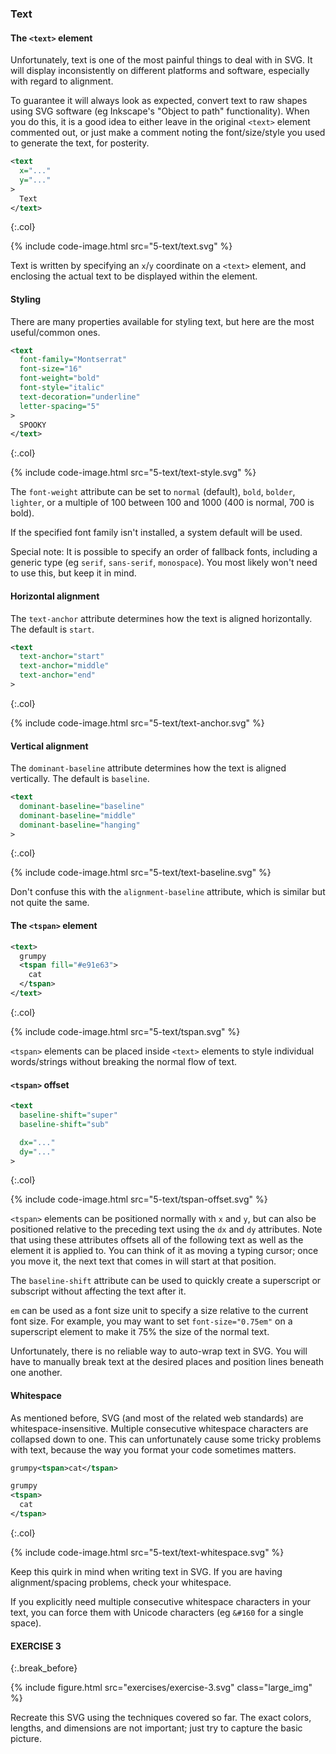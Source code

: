 ---
---

### Text



#### The `<text>` element

Unfortunately, text is one of the most painful things to deal with in SVG.
It will display inconsistently on different platforms and software, especially with regard to alignment.

To guarantee it will always look as expected, convert text to raw shapes using SVG software (eg Inkscape's "Object to path" functionality).
When you do this, it is a good idea to either leave in the original `<text>` element commented out, or just make a comment noting the font/size/style you used to generate the text, for posterity.

```xml
<text
  x="..."
  y="..."
>
  Text
</text>
```
{:.col}

{% include code-image.html src="5-text/text.svg" %}

Text is written by specifying an `x`/`y` coordinate on a `<text>` element, and enclosing the actual text to be displayed within the element.



#### Styling

There are many properties available for styling text, but here are the most useful/common ones.

```xml
<text
  font-family="Montserrat"
  font-size="16"
  font-weight="bold"
  font-style="italic"
  text-decoration="underline"
  letter-spacing="5"
>
  SPOOKY
</text>
```
{:.col}

{% include code-image.html src="5-text/text-style.svg" %}

The `font-weight` attribute can be set to `normal` (default), `bold`, `bolder`, `lighter`, or a multiple of 100 between 100 and 1000 (400 is normal, 700 is bold).

If the specified font family isn't installed, a system default will be used.

<i class="fas fa-lg fa-sticky-note"></i>Special note: It is possible to specify an order of fallback fonts, including a generic type (eg `serif`, `sans-serif`, `monospace`).
You most likely won't need to use this, but keep it in mind.



#### Horizontal alignment

The `text-anchor` attribute determines how the text is aligned horizontally.
The default is `start`.

```xml
<text
  text-anchor="start"
  text-anchor="middle"
  text-anchor="end"
>
```
{:.col}

{% include code-image.html src="5-text/text-anchor.svg" %}



#### Vertical alignment

The `dominant-baseline` attribute determines how the text is aligned vertically.
The default is `baseline`.

```xml
<text
  dominant-baseline="baseline"
  dominant-baseline="middle"
  dominant-baseline="hanging"
>
```
{:.col}

{% include code-image.html src="5-text/text-baseline.svg" %}

Don't confuse this with the `alignment-baseline` attribute, which is similar but not quite the same.



#### The `<tspan>` element

```xml
<text>
  grumpy
  <tspan fill="#e91e63">
    cat
  </tspan>
</text>
```
{:.col}

{% include code-image.html src="5-text/tspan.svg" %}

`<tspan>` elements can be placed inside `<text>` elements to style individual words/strings without breaking the normal flow of text.



#### `<tspan>` offset

```xml
<text
  baseline-shift="super"
  baseline-shift="sub"

  dx="..."
  dy="..."
>
```
{:.col}

{% include code-image.html src="5-text/tspan-offset.svg" %}

`<tspan>` elements can be positioned normally with `x` and `y`, but can also be positioned relative to the preceding text using the `dx` and `dy` attributes.
Note that using these attributes offsets all of the following text as well as the element it is applied to.
You can think of it as moving a typing cursor; once you move it, the next text that comes in will start at that position.

The `baseline-shift` attribute can be used to quickly create a superscript or subscript without affecting the text after it.

`em` can be used as a font size unit to specify a size relative to the current font size.
For example, you may want to set `font-size="0.75em"` on a superscript element to make it 75% the size of the normal text.

Unfortunately, there is no reliable way to auto-wrap text in SVG.
You will have to manually break text at the desired places and position lines beneath one another.



#### Whitespace

As mentioned before, SVG (and most of the related web standards) are whitespace-insensitive.
Multiple consecutive whitespace characters are collapsed down to one.
This can unfortunately cause some tricky problems with text, because the way you format your code sometimes matters.

```xml
grumpy<tspan>cat</tspan>

grumpy
<tspan>
  cat
</tspan>
```
{:.col}

{% include code-image.html src="5-text/text-whitespace.svg" %}

Keep this quirk in mind when writing text in SVG.
If you are having alignment/spacing problems, check your whitespace.

If you explicitly need multiple consecutive whitespace characters in your text, you can force them with Unicode characters (eg `&#160` for a single space).



#### <i class="fas fa-lg fa-flag-checkered"></i>  EXERCISE 3
{:.break_before}

{% include figure.html src="exercises/exercise-3.svg" class="large_img" %}

Recreate this SVG using the techniques covered so far.
The exact colors, lengths, and dimensions are not important; just try to capture the basic picture.
